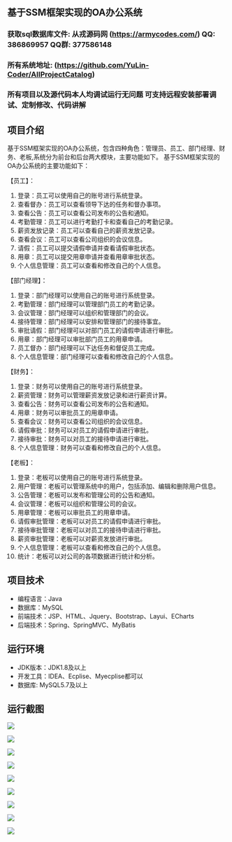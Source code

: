 ## 基于SSM框架实现的OA办公系统

###  获取sql数据库文件: 从戎源码网 (https://armycodes.com/) QQ: 386869957 QQ群: 377586148
###  所有系统地址: (https://github.com/YuLin-Coder/AllProjectCatalog) 
###  所有项目以及源代码本人均调试运行无问题 可支持远程安装部署调试、定制修改、代码讲解

## 项目介绍
基于SSM框架实现的OA办公系统，包含四种角色：管理员、员工、部门经理、财务、老板,系统分为前台和后台两大模块，主要功能如下。
基于SSM框架实现的OA办公系统的主要功能如下：

【员工】：
1. 登录：员工可以使用自己的账号进行系统登录。
2. 查看督办：员工可以查看领导下达的任务和督办事项。
3. 查看公告：员工可以查看公司发布的公告和通知。
4. 考勤管理：员工可以进行考勤打卡和查看自己的考勤记录。
5. 薪资发放记录：员工可以查看自己的薪资发放记录。
6. 查看会议：员工可以查看公司组织的会议信息。
7. 请假：员工可以提交请假申请并查看请假审批状态。
8. 用章：员工可以提交用章申请并查看用章审批状态。
9. 个人信息管理：员工可以查看和修改自己的个人信息。

【部门经理】：
1. 登录：部门经理可以使用自己的账号进行系统登录。
2. 考勤管理：部门经理可以管理部门员工的考勤记录。
3. 会议管理：部门经理可以组织和管理部门的会议。
4. 接待管理：部门经理可以安排和管理部门的接待事宜。
5. 审批请假：部门经理可以对部门员工的请假申请进行审批。
6. 用章：部门经理可以审批部门员工的用章申请。
7. 员工督办：部门经理可以下达任务和督促员工完成。
8. 个人信息管理：部门经理可以查看和修改自己的个人信息。

【财务】：
1. 登录：财务可以使用自己的账号进行系统登录。
2. 薪资管理：财务可以管理薪资发放记录和进行薪资计算。
3. 查看公告：财务可以查看公司发布的公告和通知。
4. 用章：财务可以审批员工的用章申请。
5. 查看会议：财务可以查看公司组织的会议信息。
6. 请假审批：财务可以对员工的请假申请进行审批。
7. 接待审批：财务可以对员工的接待申请进行审批。
8. 个人信息管理：财务可以查看和修改自己的个人信息。

【老板】：
1. 登录：老板可以使用自己的账号进行系统登录。
2. 用户管理：老板可以管理系统中的用户，包括添加、编辑和删除用户信息。
3. 公告管理：老板可以发布和管理公司的公告和通知。
4. 会议管理：老板可以组织和管理公司的会议。
5. 用章管理：老板可以审批员工的用章申请。
6. 请假审批管理：老板可以对员工的请假申请进行审批。
7. 接待审批管理：老板可以对员工的接待申请进行审批。
8. 薪资审批管理：老板可以对薪资发放进行审批。
9. 个人信息管理：老板可以查看和修改自己的个人信息。
10. 统计：老板可以对公司的各项数据进行统计和分析。

## 项目技术
- 编程语言：Java
- 数据库：MySQL
- 前端技术：JSP、HTML、Jquery、Bootstrap、Layui、ECharts
- 后端技术：Spring、SpringMVC、MyBatis

## 运行环境
- JDK版本：JDK1.8及以上
- 开发工具：IDEA、Ecplise、Myecplise都可以
- 数据库: MySQL5.7及以上

## 运行截图
![](screenshot/1.png)

![](screenshot/2.png)

![](screenshot/3.png)

![](screenshot/4.png)

![](screenshot/5.png)

![](screenshot/6.png)

![](screenshot/7.png)

![](screenshot/8.png)

![](screenshot/9.png)
